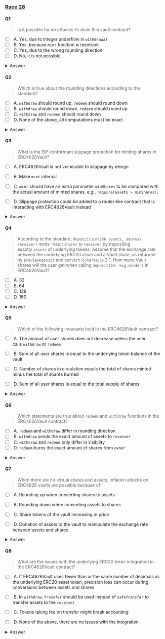 ### [Race 28](https://ventral.digital/posts/2024/4/2/race-28-of-the-secureum-bootcamp-epoch-infinity/)

#### Q1
> Is it possible for an attacker to drain this vault contract?
- [ ]  A. Yes, due to integer underflow in `withdrawal`
- [ ]  B. Yes, because `mint` function is reentrant
- [ ]  C. Yes, due to the wrong rounding direction
- [ ]  D. No, it is not possible

<details>

<summary>Answer</summary>

B,C

<p>
There’s no integer overflow in the `withdrawal()` function since the contract is written in Solidity 0.8. There is reentrancy in `mint()` if the underlying asset is an ERC777 token as the Check-Effects-Interactions pattern is not followed. `previewWithdraw()`, which calculates the number of shares a user has to supply to receive a given number of the underlying tokens, rounds down instead of rounding up which might lead to the loss of funds.
</p>
<p>
I'd add that even a contract written with Solidity 0.8.x can have integer overflows, but that would require the use of `unchecked` or `assembly` blocks - neither of which are used in the `withdrawal()` function.
</p>
<p>
As the info-box above the code mentioned, we are to "assume that the underlying (asset) token contract can be any token following an ERC-20 compatible standard". <a href="https://eips.ethereum.org/EIPS/eip-777">ERC777</a> tokens are an ERC-20 backward-compatible standard that implements "hooks" which are functions that get called when tokens are sent (`tokensToSend`) or received (`tokensReceived`). That means that the sender (ie. owner of tokens being sent) or recipient can take over the execution flow and exploit contract state that hasn't been fully updated yet (representing an exploitable reentrancy vector).
</p>
<p>
Rounding should always happen in favor of the protocol to prevent profitable attacks. That means that, when withdrawing a specified amount of assets, the shares to redeem in exchange should be rounded up. When redeeming a specific amount of shares, the amount of returned assets should be rounded down. When depositing a certain amount of assets, the number of shares should be rounded down. When minting a specified amount of shares, the number of assets to be deposited should be rounded up.
</p>
<p>
The `previewWithdraw()` function returns the number of shares that need to be burned in order to return the specified amount of assets. As such, the number of shares should be rounded up instead of down.
</p>

</details>

#### Q2
> Which is true about the rounding directions according to the standard?
- [ ]  A. `withdraw` should round up, `redeem` should round down
- [ ]  B. `withdraw` should round down, `redeem` should round up
- [ ]  C. `withdraw` and `redeem` should round down
- [ ]  D. None of the above, all computations must be exact

<details>

<summary>Answer</summary>

A

<p>
_According to the <a href="https://eips.ethereum.org/EIPS/eip-4626">EIP</a>, `withdraw` should round up, while `redeem` should round down, thereby ensuring that rounding favors the protocol rather than the user._
</p>

</details>

#### Q3
> What is the EIP conformant slippage protection for minting shares in ERC4626Vault?
- [ ]  A. ERC4626Vault is not vulnerable to slippage by design
- [ ]  B. Make `mint` internal
- [ ]  C. `mint` should have an extra parameter `minShares` to be compared with the actual amount of minted shares, e.g., `require(assets > minShares);`
- [ ]  D. Slippage protection could be added to a router-like contract that is interacting with ERC4626Vault instead


<details>

<summary>Answer</summary>

D

<p>
Slippage is one of the major security concerns related to the ERC4626 standard. Making `mint` internal would prevent users from calling it, thereby restricting them from using basic ERC4626 functionality, instead of addressing the slippage issue. According to the <a href="https://eips.ethereum.org/EIPS/eip-4626">EIP</a>, `mint` function should have an interface that does not include the additional `minShares` parameter, making option C non-compliant to the standard. The correct answer is, therefore, D, as implemented in the <a href="https://github.com/ERC4626-Alliance/ERC4626-Contracts/blob/main/README.md#erc4626router-and-base">ERC4626Router</a>.
</p>

</details>


#### Q4
> According to the standard, `deposit(uint256 assets, address receiver)` mints -Vault `shares` to `receiver` by depositing exactly `assets` of underlying tokens. Assume that the exchange rate between the underlying ERC20 asset and a Vault share, as returned by `previewDeposit` and `convertToShares`, is 2:1. How many Vault shares will the user get when calling `deposit(64, msg.sender)` in ERC4626Vault?
- [ ]  A. 32
- [ ]  B. 64
- [ ]  C. 128
- [ ]  D. 160

<details>

<summary>Answer</summary>

B

<p>
Even though the asset and share should be trading 2:1, there is a typo, which causes `_mint` function in `deposit` to mint `assets` instead of `shares`. The user depositing 64 assets will therefore get 64 shares in return.
</p>

</details>


#### Q5
> Which of the following invariants hold in the ERC4626Vault contract?
- [ ]  A. The amount of user shares does not decrease unless the user calls `withdraw` or `redeem`
- [ ]  B. Sum of all user shares is equal to the underlying token balance of the vault
- [ ]  C. Number of shares in circulation equals the total of shares minted minus the total of shares burned
- [ ]  D. Sum of all user shares is equal to the total supply of shares


<details>

<summary>Answer</summary>

C,D

<p>
A is incorrect because the user can transfer shares to another account using the `transfer` function that is also present in ERC4626 contracts. Sum of all user shares is equal to the total number of shares minted, i.e., total supply of shares, so D is correct and B isn’t. The number of shares that is in circulation is the difference between the number of shares that got minted minus the number of shares that were redeemed.
</p>

</details>


#### Q6
> Which statements are true about `redeem` and `withdraw` functions in the ERC4626Vault contract?
- [ ]  A. `redeem` and `withdraw` differ in rounding direction
- [ ]  B. `withdraw` sends the exact amount of assets to `receiver`
- [ ]  C. `withdraw` and `redeem` only differ in visibility
- [ ]  D. `redeem` burns the exact amount of shares from `owner`

<details>

<summary>Answer</summary>

B,D

<p>
`redeem` and `withdraw` are supposed to differ in rounding direction, since `redeem` should round down and `withdraw` should round up, however, due to a bug in this contract, they both round down. `withdraw` does send the exact amount of assets to `receiver` and `redeem` burns the exact number of shares from `owner` according to both the standard and this implementation, hence, B and D are correct. `withdraw` and `redeem` don’t differ in visibility, but do differ in functionality, making C incorrect.
</p>

</details>


#### Q7
> When there are no virtual shares and assets, inflation attacks on ERC4626 vaults are possible because of:
- [ ]  A. Rounding up when converting shares to assets
- [ ]  B. Rounding down when converting assets to shares
- [ ]  C. Share tokens of the vault increasing in price
- [ ]  D. Donation of assets to the vault to manipulate the exchange rate between assets and shares


<details>

<summary>Answer</summary>

B,D

<p>
Inflation attack allows an exploiter to profit at the expense of other users. It is possible since the calculation of users' shares being minted are rounded down, so the attacker can dilute other users' shares by manipulating the exchange rate between assets and shares. One of the ways to skew the exchange rate in the attacker's favor is by donating (not depositing) a large amount of assets into the vault: this increases the total assets in the vault without affecting the amount of shares in circulation, leading to a much smaller amount of shares being minted for the next user. Source: <a href="https://blog.openzeppelin.com/a-novel-defense-against-erc4626-inflation-attacks">Inflation Attacks</a>
</p>

</details>

#### Q8
> What are the issues with the underlying ERC20 token integration in the ERC4626Vault contract?
- [ ]  A. If ERC4626Vault uses fewer than or the same number of decimals as the underlying ERC20 asset token, precision loss can occur during conversions between assets and shares
- [ ]  B. In `withdraw`, `transfer` should be used instead of `safeTransfer` to transfer assets to the `receiver`
- [ ]  C. Tokens taking fee on transfer might break accounting
- [ ]  D. None of the above, there are no issues with the integration


<details>

<summary>Answer</summary>

A,C

<p>
In the constructor, ERC4626Vault invokes parent’s ERC20 constructor providing `18` as the value of decimals, which allows for discrepancy between the underlying asset’s decimals and those of ERC4626Vault. Precision loss during conversions between assets and shares can occur due to rounding and is more pronounced if the Vault has fewer decimals than the underlying ERC20. `safeTransfer` is a safer alternative to `transfer` that checks the possible Boolean return value of a call, so it is used correctly in the contract. `deposit` and `mint` functions do not account for the possibility that assets might change a fee on transfer — in this case, (`assets - fee`) would get deposited in the contract, while the shares calculation accounts for `assets` being deposited. A safer alternative is to use the actual difference between the contract’s balance before and after the transfer in the calculation of shares the user is entitled to.
</p>

</details>